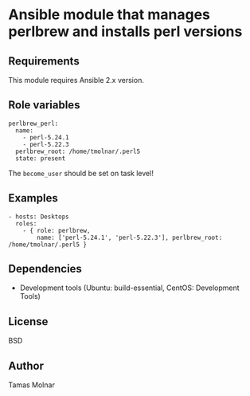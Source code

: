 # Ansible module that manages perlbrew and installs perl versions

## Requirements

This module requires Ansible 2.x version.

## Role variables

```
perlbrew_perl:
  name:
    - perl-5.24.1
    - perl-5.22.3
  perlbrew_root: /home/tmolnar/.perl5
  state: present
```

The `become_user` should be set on task level!

## Examples

```
- hosts: Desktops 
  roles:
    - { role: perlbrew,
        name: ['perl-5.24.1', 'perl-5.22.3'], perlbrew_root: /home/tmolnar/.perl5 }
```

## Dependencies

- Development tools (Ubuntu: build-essential, CentOS: Development Tools)

## License

BSD

## Author

Tamas Molnar
